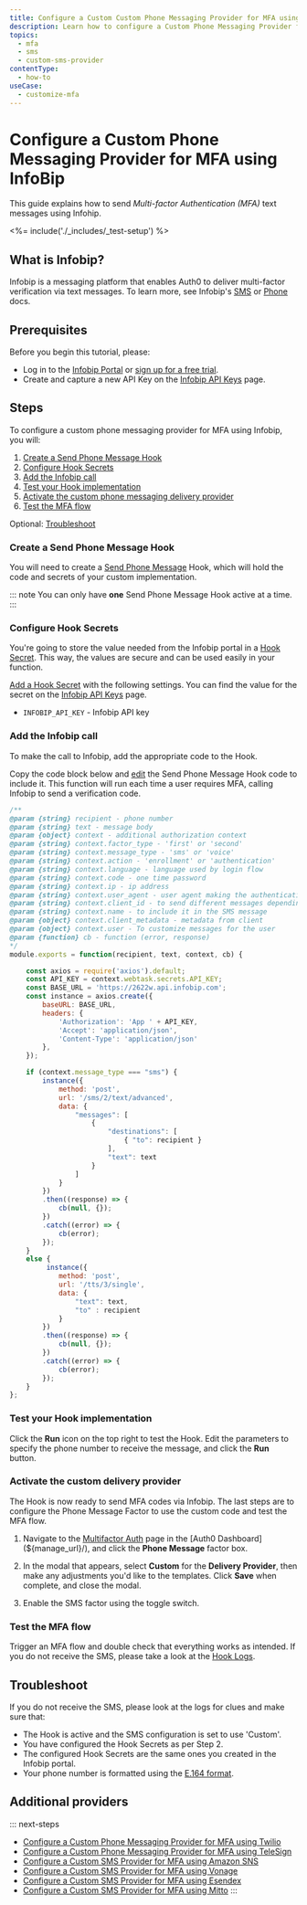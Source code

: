 ```yaml
---
title: Configure a Custom Custom Phone Messaging Provider for MFA using Infobip
description: Learn how to configure a Custom Phone Messaging Provider for multifactor authentication (MFA) using Infobip.
topics:
  - mfa
  - sms
  - custom-sms-provider
contentType:
  - how-to
useCase:
  - customize-mfa
---
```

# Configure a Custom Phone Messaging Provider for MFA using InfoBip

This guide explains how to send <dfn data-key="multifactor-authentication">Multi-factor Authentication (MFA)</dfn> text messages using Infohip.

<%= include('./_includes/_test-setup') %>

## What is Infobip?

Infobip is a messaging platform that enables Auth0 to deliver multi-factor verification via text messages. To learn more, see Infobip's [SMS](https://www.infobip.com/products/sms) or [Phone](https://www.infobip.com/products/voice) docs.

## Prerequisites

Before you begin this tutorial, please:

* Log in to the [Infobip Portal](https://portal.infobip.com/) or [sign up for a free trial](https://www.infobip.com/signup).
* Create and capture a new API Key on the [Infobip API Keys](https://portal.infobip.com/.settings/accounts/api-keys) page.

## Steps

To configure a custom phone messaging provider for MFA using Infobip, you will:

1. [Create a Send Phone Message Hook](#create-a-send-phone-message-hook)
2. [Configure Hook Secrets](#configure-hook-secrets)
3. [Add the Infobip call](#add-the-infobip-call)
4. [Test your Hook implementation](#test-your-hook-implementation)
5. [Activate the custom phone messaging delivery provider](#activate-the-custom-delivery-provider)
6. [Test the MFA flow](#test-the-mfa-flow)

Optional: [Troubleshoot](#troubleshoot)

### Create a Send Phone Message Hook

You will need to create a [Send Phone Message](/hooks/extensibility-points/send-phone-message) Hook, which will hold the code and secrets of your custom implementation.

::: note
You can only have **one** Send Phone Message Hook active at a time.
:::

### Configure Hook Secrets

You're going to store the value needed from the Infobip portal in a [Hook Secret](/hooks/secrets). This way, the values are secure and can be used easily in your function.

[Add a Hook Secret](/hooks/secrets/create) with the following settings. You can find the value for the secret on the [Infobip API Keys](https://portal.infobip.com/.settings/accounts/api-keys) page.

* `INFOBIP_API_KEY` - Infobip API key

### Add the Infobip call

To make the call to Infobip, add the appropriate code to the Hook.

Copy the code block below and [edit](/hooks/update) the Send Phone Message Hook code to include it. This function will run each time a user requires MFA, calling Infobip to send a verification code.

```js
/**
@param {string} recipient - phone number
@param {string} text - message body
@param {object} context - additional authorization context
@param {string} context.factor_type - 'first' or 'second'
@param {string} context.message_type - 'sms' or 'voice'
@param {string} context.action - 'enrollment' or 'authentication'
@param {string} context.language - language used by login flow
@param {string} context.code - one time password
@param {string} context.ip - ip address
@param {string} context.user_agent - user agent making the authentication request
@param {string} context.client_id - to send different messages depending on the client id
@param {string} context.name - to include it in the SMS message
@param {object} context.client_metadata - metadata from client
@param {object} context.user - To customize messages for the user
@param {function} cb - function (error, response)
*/
module.exports = function(recipient, text, context, cb) {

    const axios = require('axios').default;
    const API_KEY = context.webtask.secrets.API_KEY;
    const BASE_URL = 'https://2622w.api.infobip.com';
    const instance = axios.create({
        baseURL: BASE_URL,
        headers: {
            'Authorization': 'App ' + API_KEY,
            'Accept': 'application/json',
            'Content-Type': 'application/json'
        },
    });

    if (context.message_type === "sms") {
        instance({
            method: 'post',
            url: '/sms/2/text/advanced',
            data: {
                "messages": [
                    {
                        "destinations": [
                            { "to": recipient }
                        ],
                        "text": text
                    }
                ]
            }
        })
        .then((response) => {
            cb(null, {});
        })
        .catch((error) => {
            cb(error);
        });
    }
    else {
         instance({
            method: 'post',
            url: '/tts/3/single',
            data: {
                "text": text,
                "to" : recipient
            }
        })
        .then((response) => {
            cb(null, {});
        })
        .catch((error) => {
            cb(error);
        });    
    }
};
```

### Test your Hook implementation

Click the **Run** icon on the top right to test the Hook. Edit the parameters to specify the phone number to receive the message, and click the **Run** button.

### Activate the custom delivery provider

The Hook is now ready to send MFA codes via Infobip. The last steps are to configure the Phone Message Factor to use the custom code and test the MFA flow.

1. Navigate to the [Multifactor Auth](${manage_url}/#/mfa) page in the [Auth0 Dashboard](${manage_url}/), and click the **Phone Message** factor box.

2. In the modal that appears, select **Custom** for the **Delivery Provider**, then make any adjustments you'd like to the templates. Click **Save** when complete, and close the modal.

3. Enable the SMS factor using the toggle switch.

### Test the MFA flow

Trigger an MFA flow and double check that everything works as intended. If you do not receive the SMS, please take a look at the [Hook Logs](/hooks/view-logs).

## Troubleshoot

If you do not receive the SMS, please look at the logs for clues and make sure that:

- The Hook is active and the SMS configuration is set to use 'Custom'.
- You have configured the Hook Secrets as per Step 2.
- The configured Hook Secrets are the same ones you created in the Infobip portal.
- Your phone number is formatted using the [E.164 format](https://en.wikipedia.org/wiki/E.164).

## Additional providers

::: next-steps
* [Configure a Custom Phone Messaging Provider for MFA using Twilio](/mfa/send-phone-message-hook-twilio)
* [Configure a Custom Phone Messaging Provider for MFA using TeleSign](/mfa/send-phone-message-hook-telesign)
* [Configure a Custom SMS Provider for MFA using Amazon SNS](/mfa/send-phone-message-hook-amazon-sns)
* [Configure a Custom SMS Provider for MFA using Vonage](/mfa/send-phone-message-hook-vonage)
* [Configure a Custom SMS Provider for MFA using Esendex](/mfa/send-phone-message-hook-esendex)
* [Configure a Custom SMS Provider for MFA using Mitto](/mfa/send-phone-message-hook-mitto)
:::
